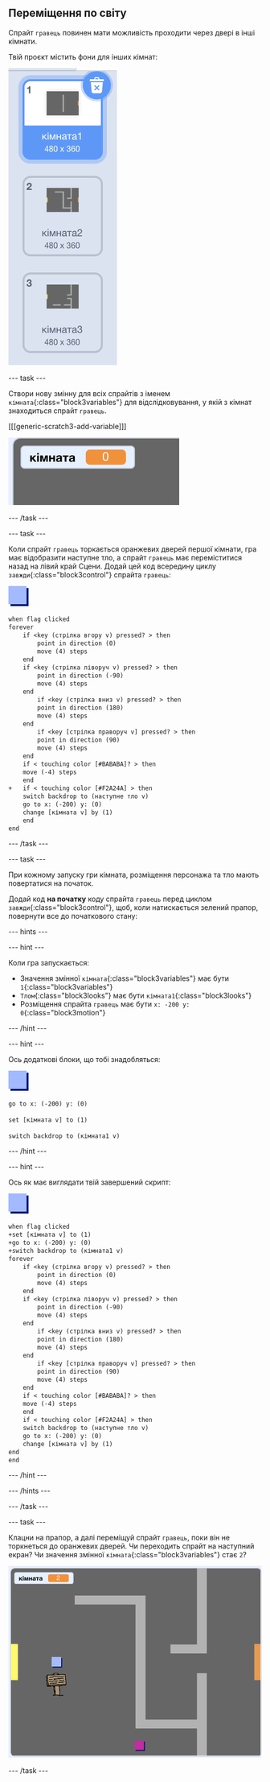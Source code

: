 ## Переміщення по світу

Спрайт `гравець` повинен мати можливість проходити через двері в інші кімнати.

Твій проєкт містить фони для інших кімнат:

![знімок екрана](images/world-backdrops.png)

--- task ---

Створи нову змінну для всіх спрайтів з іменем `кімната`{:class="block3variables"} для відслідковування, у якій з кімнат знаходиться спрайт `гравець`.

[[[generic-scratch3-add-variable]]]

![знімок екрана](images/world-room.png)

--- /task ---

--- task ---

Коли спрайт `гравець` торкається оранжевих дверей першої кімнати, гра має відобразити наступне тло, а спрайт `гравець` має переміститися назад на лівий край Сцени. Додай цей код всередину циклу `завжди`{:class="block3control"} спрайта `гравець`:

![гравець](images/player.png)

```blocks3
when flag clicked
forever
    if <key (стрілка вгору v) pressed? > then
        point in direction (0)
        move (4) steps
    end
    if <key (стрілка ліворуч v) pressed? > then
        point in direction (-90)
        move (4) steps
    end
        if <key (стрілка вниз v) pressed? > then
        point in direction (180)
        move (4) steps
    end
        if <key [стрілка праворуч v] pressed? > then
        point in direction (90)
        move (4) steps
    end
    if < touching color [#BABABA]? > then
    move (-4) steps
    end
+   if < touching color [#F2A24A] > then
    switch backdrop to (наступне тло v)
    go to x: (-200) y: (0)
    change [кімната v] by (1)
    end
end
```

--- /task ---

--- task ---

При кожному запуску гри кімната, розміщення персонажа та тло мають повертатися на початок.

Додай код **на початку** коду спрайта `гравець` перед циклом `завжди`{:class="block3control"}, щоб, коли натискається зелений прапор, повернути все до початкового стану:

--- hints --- 

--- hint ---

Коли гра запускається:

+ Значення змінної `кімната`{:class="block3variables"} має бути `1`{:class="block3variables"}
+ `Тлом`{:class="block3looks"} має бути `кімната1`{:class="block3looks"}
+ Розміщення спрайта `гравець` має бути `x: -200 y: 0`{:class="block3motion"}

--- /hint ---

--- hint ---

Ось додаткові блоки, що тобі знадобляться:

![гравець](images/player.png)

```blocks3
go to x: (-200) y: (0)

set [кімната v] to (1)

switch backdrop to (кімната1 v)
```

--- /hint --- 

--- hint ---

Ось як має виглядати твій завершений скрипт:

![гравець](images/player.png)

```blocks3
when flag clicked
+set [кімната v] to (1)
+go to x: (-200) y: (0)
+switch backdrop to (кімната1 v)
forever
    if <key (стрілка вгору v) pressed? > then
        point in direction (0)
        move (4) steps
    end
    if <key (стрілка ліворуч v) pressed? > then
        point in direction (-90)
        move (4) steps
    end
        if <key (стрілка вниз v) pressed? > then
        point in direction (180)
        move (4) steps
    end
        if <key [стрілка праворуч v] pressed? > then
        point in direction (90)
        move (4) steps
    end
    if < touching color [#BABABA]? > then
    move (-4) steps
    end
    if < touching color [#F2A24A] > then
    switch backdrop to (наступне тло v)
    go to x: (-200) y: (0)
    change [кімната v] by (1)
end
end
```

--- /hint --- 

--- /hints ---

--- /task ---

--- task ---

Клацни на прапор, а далі переміщуй спрайт `гравець`, поки він не торкнеться до оранжевих дверей. Чи переходить спрайт на наступний екран? Чи значення змінної `кімната`{:class="block3variables"} стає `2`?

![знімок екрана](images/world-room-test.png)

--- /task ---